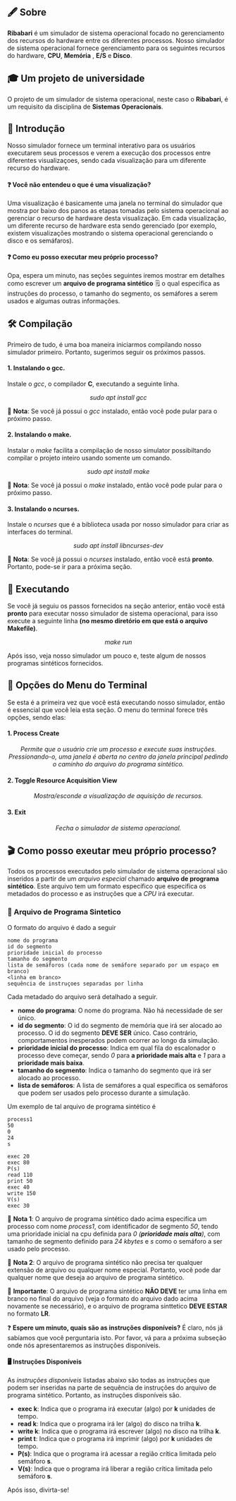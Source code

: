 ## :fountain_pen: Sobre

**Ribabari** é um simulador de sistema operacional focado no gerenciamento dos recursos do hardware entre os diferentes processos. Nosso simulador de sistema operacional fornece gerenciamento para os seguintes recursos do hardware, **CPU**, **Memória** , **E/S** e **Disco**.

## 🎓 Um projeto de universidade
O projeto de um simulador de sistema operacional, neste caso o **Ribabari**, é um requisito da disciplina de **Sistemas Operacionais**.

## :book: Introdução
Nosso simulador fornece um terminal interativo para os usuários executarem seus processos e verem a execução dos processos entre diferentes visualizaçoes, sendo cada visualização para um diferente recurso do hardware.

#### :question: **Você não entendeu o que é uma visualização?**
Uma visualização é basicamente uma janela no terminal do simulador que mostra por baixo dos panos as etapas tomadas pelo sistema operacional ao gerenciar o recurso de hardware desta visualização. Em cada visualização, um diferente recurso de hardware esta sendo gerenciado (por exemplo, existem visualizações mostrando o sistema operacional gerenciando o disco e os semáfaros).

#### :question: **Como eu posso executar meu próprio processo?**
Opa, espera um minuto, nas seções seguintes iremos mostrar em detalhes como escrever um **arquivo de programa sintético** :spiral_notepad: o qual especifica as instruções do processo, o tamanho do segmento, os semáfores a serem usados e algumas outras informações.

## :hammer_and_wrench: Compilação
Primeiro de tudo, é uma boa maneira iniciarmos compilando nosso simulador primeiro. Portanto, sugerimos seguir os próximos passos.

#### 1. Instalando o gcc.
Instale o *gcc*, o compilador **C**, executando a seguinte linha.
<p align="center"><i>sudo apt install gcc</i></p>

:bell: **Nota**: Se você já possui o *gcc* instalado, então você pode pular para o próximo passo.

#### 2. Instalando o make.
Instalar o *make* facilita a compilação de nosso simulator possibiltando compilar o projeto inteiro usando somente um comando.

<p align="center"><i>sudo apt install make</i></p>

:bell: **Nota**: Se você já possui o *make* instalado, então você pode pular para o próximo passo.

#### 3. Instalando o ncurses.
Instale o *ncurses* que é a biblioteca usada por nosso simulador para criar as interfaces do terminal.

<p align="center"><i>sudo apt install libncurses-dev</i></p>

:bell: **Nota**: Se você já possui o *ncurses* instalado, então você está **pronto**. Portanto, pode-se ir para a próxima seção.

## :rocket: Executando
Se você já seguiu os passos fornecidos na seção anterior, então você está **pronto** para executar nosso simulador de sistema operacional, para isso execute a seguinte linha **(no mesmo diretório em que está o arquivo Makefile)**.

<p align="center"><i>make run</i></p>

Após isso, veja nosso simulador um pouco e, teste algum de nossos programas sintéticos fornecidos.

## :mag_right: Opções do Menu do Terminal
Se esta é a primeira vez que você está executando nosso simulador, então é essencial que você leia esta seção. O menu do terminal forece três opções, sendo elas:

#### 1. Process Create
<p align="center"><i>Permite que o usuário crie um processo e execute suas instruções. Pressionando-o, uma janela é aberta no centro da janela principal pedindo o caminho do arquivo do programa sintético.</i></p>

#### 2. Toggle Resource Acquisition View
<p align="center"><i>Mostra/esconde a visualização de aquisição de recursos.</i></p>

#### 3. Exit
<p align="center"><i>Fecha o simulador de sistema operacional.</i></p>

## :clapper: Como posso exeutar meu próprio processo?
Todos os processos executados pelo simulador de sistema operacional são inseridos a partir de um *arquivo especial* chamado **arquivo de programa sintético**. Este arquivo tem um formato específico que especifica os metadados do processo e as instruções que a *CPU* irá executar.

### :scroll: Arquivo de Programa Sintetico
O formato do arquivo é dado a seguir

```vim
nome do programa
id do segmento
prioridade inicial do processo
tamanho do segmento
lista de semáforos (cada nome de semáfore separado por um espaço em branco)
<linha em branco>
sequência de instruçoes separadas por linha
```

Cada metadado do arquivo será detalhado a seguir.

- **nome do programa**: O nome do programa. Não há necessidade de ser único.
- **id do segmento**: O id do segmento de memória que irá ser alocado ao processo. O id do segmento **DEVE SER** único. Caso contrário, comportamentos inesperados podem ocorrer ao longo da simulação.
- **prioridade inicial do processo**: Indica em qual fila do escalonador o processo deve começar, sendo *0* para **a prioridade mais alta** e *1* para a **prioridade mais baixa**.
- **tamanho do segmento**: Indica o tamanho do segmento que irá ser alocado ao processo.
- **lista de semáforos**: A lista de semáfores a qual especifica os semáforos que podem ser usados pelo processo durante a simulação.

Um exemplo de tal arquivo de programa sintético é

```vim
process1
50
0
24
s

exec 20
exec 80
P(s)
read 110
print 50
exec 40
write 150
V(s)
exec 30
```

:bell: **Nota 1**: O arquivo de programa sintético dado acima especifica um processo com nome *process1*, com identificador de segmento *50*, tendo uma prioridade inicial na cpu definida para *0 (**prioridade mais alta**)*, com tamanho de segmento definido para *24 kbytes* e *s* como o semáforo a ser usado pelo processo.

:bell: **Nota 2**: O arquivo de programa sintético não precisa ter qualquer extensão de arquivo ou qualquer nome especial. Portanto, você pode dar qualquer nome que deseja ao arquivo de programa sintético.

:stop_sign: **Importante**: O arquivo de programa sintético **NÂO DEVE** ter uma linha em branco no final do arquivo (veja o formato do arquivo dado acima novamente se necessário), e o arquivo de programa sinttetico **DEVE ESTAR** no formato **LR**.

:question: **Espere um minuto, quais são as instruções disponíveis?** É claro, nós já sabíamos que você perguntaria isto. Por favor, vá para a próxima subseção onde nós apresentaremos as instruções disponíveis.

#### :desktop_computer: Instruções Disponíveis
As *instruções disponíveis* listadas abaixo são todas as instruções que podem ser inseridas na parte de sequência de instruções do arquivo de programa sintético. Portanto, as instruções disponíveis são.

- **exec k**: Indica que o programa irá executar (algo) por **k** unidades de tempo.
- **read k**: Indica que o programa irá ler (algo) do disco na trilha **k**.
- **write k**: Indica que o programa irá escrever (algo) no disco na trilha **k**.
- **print t**: Indica que o programa irá imprimir (algo) por **k** unidades de tempo.
- **P(s)**: Indica que o programa irá acessar a região crítica limitada pelo semáforo **s**.
- **V(s)**: Indica que o programa irá liberar a região crítica limitada pelo semáforo **s**.

Após isso, divirta-se!
